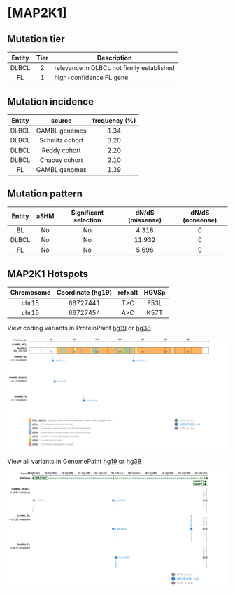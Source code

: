 # [MAP2K1]

## Mutation tier

|Entity|Tier|Description                              |
|:------:|:----:|-----------------------------------------|
|DLBCL |2   |relevance in DLBCL not firmly established|
|FL    |1   |high-confidence FL gene                  |
## Mutation incidence

|Entity|source        |frequency (%)|
|:------:|:--------------:|:-------------:|
|DLBCL |GAMBL genomes |1.34         |
|DLBCL |Schmitz cohort|3.20         |
|DLBCL |Reddy cohort  |2.20         |
|DLBCL |Chapuy cohort |2.10         |
|FL    |GAMBL genomes |1.39         |

## Mutation pattern

|Entity|aSHM|Significant selection|dN/dS (missense)|dN/dS (nonsense)|
|:------:|:----:|:---------------------:|:----------------:|:----------------:|
|BL    |No  |No                   | 4.318          |0               |
|DLBCL |No  |No                   |11.932          |0               |
|FL    |No  |No                   | 5.696          |0               |




 ## MAP2K1 Hotspots

| Chromosome |Coordinate (hg19) | ref>alt | HGVSp | 
 | :---:| :---: | :--: | :---: |
| chr15 | 66727441 | T>C | F53L |
| chr15 | 66727454 | A>C | K57T |

View coding variants in ProteinPaint [hg19](https://www.bcgsc.ca/downloads/morinlab/GAMBL/test/genes/MAP2K1_protein.html)  or [hg38](https://www.bcgsc.ca/downloads/morinlab/GAMBL/test/genes/MAP2K1_protein_hg38.html)

![image](images/proteinpaint/MAP2K1_NM_002755.svg)

View all variants in GenomePaint [hg19](https://www.bcgsc.ca/downloads/morinlab/GAMBL/test/genes/MAP2K1.html)  or [hg38](https://www.bcgsc.ca/downloads/morinlab/GAMBL/test/genes/MAP2K1_hg38.html)

![image](images/proteinpaint/MAP2K1.svg)
